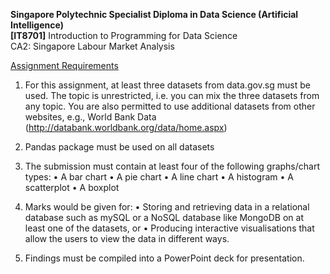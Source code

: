<b>Singapore Polytechnic Specialist Diploma in Data Science (Artificial Intelligence)</b><br>
<b>[IT8701]</b> Introduction to Programming for Data Science<br>
CA2: Singapore Labour Market Analysis

<u>Assignment Requirements</u>
1. For this assignment, at least three datasets from data.gov.sg must be used. The topic is unrestricted, i.e. you can mix the three datasets from any topic.  You are also permitted to use additional datasets from other websites, e.g., World Bank Data (http://databank.worldbank.org/data/home.aspx)

2. Pandas package must be used on all datasets

3. The submission must contain at least four of the following graphs/chart types: 
•	A bar chart
•	A pie chart
•	A line chart
•	A histogram
•	A scatterplot
•	A boxplot 

4. Marks would be given for:
•	Storing and retrieving data in a relational database such as mySQL or a NoSQL database like MongoDB on at least one of the datasets, or
•	Producing interactive visualisations that allow the users to view the data in different ways.

5. Findings must be compiled into a PowerPoint deck for presentation.
